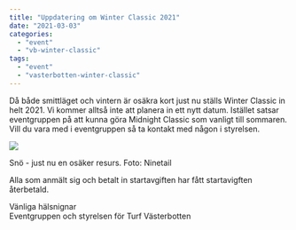 ```yaml
---
title: "Uppdatering om Winter Classic 2021"
date: "2021-03-03"
categories: 
  - "event"
  - "vb-winter-classic"
tags: 
  - "event"
  - "vasterbotten-winter-classic"
---
```


Då både smittläget och vintern är osäkra kort just nu ställs Winter Classic in helt 2021. Vi kommer alltså inte att planera in ett nytt datum. Istället satsar eventgruppen på att kunna göra Midnight Classic som vanligt till sommaren. Vill du vara med i eventgruppen så ta kontakt med någon i styrelsen.

![](http://www.turfvasterbotten.se/wp-content/uploads/2019/12/16938592_701599380000608_5993771141989755032_n.jpg?w=720)

Snö - just nu en osäker resurs. Foto: Ninetail

Alla som anmält sig och betalt in startavgiften har fått startavigften återbetald.

Vänliga hälsnignar  
Eventgruppen och styrelsen för Turf Västerbotten
